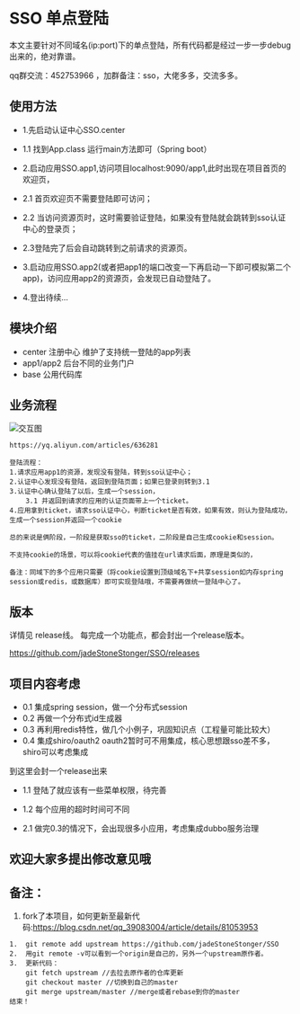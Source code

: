 

# SSO 单点登陆

本文主要针对不同域名(ip:port)下的单点登陆，所有代码都是经过一步一步debug出来的，绝对靠谱。

 qq群交流：452753966 ，加群备注：sso，大佬多多，交流多多。
 
 ## 使用方法
-	1.先启动认证中心SSO.center 
-	1.1 找到App.class 运行main方法即可（Spring boot）

-	2.启动应用SSO.app1,访问项目localhost:9090/app1,此时出现在项目首页的欢迎页，
-	2.1 首页欢迎页不需要登陆即可访问；
-	2.2 当访问资源页时，这时需要验证登陆，如果没有登陆就会跳转到sso认证中心的登录页；
-	2.3登陆完了后会自动跳转到之前请求的资源页。

-	3.启动应用SSO.app2(或者把app1的端口改变一下再启动一下即可模拟第二个app)，访问应用app2的资源页，会发现已自动登陆了。

-	4.登出待续...

## 模块介绍
-	center 注册中心
	维护了支持统一登陆的app列表
-	app1/app2 后台不同的业务门户
-	base 公用代码库

## 业务流程

![交互图](https://yqfile.alicdn.com/dcb743204f8a201be53df5338fc34affe5fa1059.png)


	https://yq.aliyun.com/articles/636281
	
	登陆流程：
	1.请求应用app1的资源，发现没有登陆，转到sso认证中心；
	2.认证中心发现没有登陆，返回到登陆页面；如果已登录则转到3.1
	3.认证中心确认登陆了以后，生成一个session，
		3.1 并返回到请求的应用的认证页面带上一个ticket。
	4.应用拿到ticket，请求sso认证中心，判断ticket是否有效，如果有效，则认为登陆成功，生成一个session并返回一个cookie
	
	总的来说是俩阶段，一阶段是获取sso的ticket，二阶段是自己生成cookie和session。
	
	不支持cookie的场景，可以将cookie代表的值挂在url请求后面，原理是类似的，

	备注：同域下的多个应用只需要（将cookie设置到顶级域名下+共享session如内存spring session或redis，或数据库）即可实现登陆哦，不需要再做统一登陆中心了。

	
## 版本

详情见 release线。
每完成一个功能点，都会封出一个release版本。

https://github.com/jadeStoneStonger/SSO/releases
	
## 项目内容考虑

-	0.1 集成spring session，做一个分布式session
-	0.2	再做一个分布式id生成器
-	0.3	再利用redis特性，做几个小例子，巩固知识点（工程量可能比较大）
-	0.4	集成shiro/oauth2
		oauth2暂时可不用集成，核心思想跟sso差不多，shiro可以考虑集成

到这里会封一个release出来

-	1.1	登陆了就应该有一些菜单权限，待完善
-	1.2	每个应用的超时时间可不同


-	2.1 做完0.3的情况下，会出现很多小应用，考虑集成dubbo服务治理


## 欢迎大家多提出修改意见哦

## 备注：
1. fork了本项目，如何更新至最新代码:https://blog.csdn.net/qq_39083004/article/details/81053953

```
1.	git remote add upstream https://github.com/jadeStoneStonger/SSO
2. 	用git remote -v可以看到一个origin是自己的，另外一个upstream原作者。
3. 	更新代码：
	git fetch upstream //去拉去原作者的仓库更新
	git checkout master //切换到自己的master
	git merge upstream/master //merge或者rebase到你的master
结束！
```
